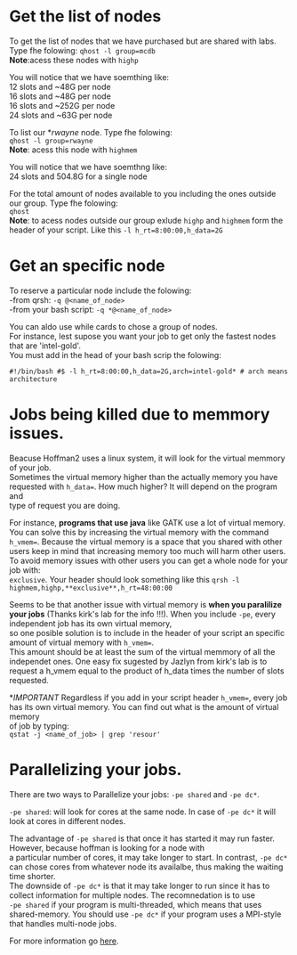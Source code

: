
# Get the list of nodes

To get the list of nodes that we have purchased but are shared with labs. Type fhe folowing:
`qhost -l group=mcdb`  
**Note**:acess these nodes with `highp`  

You will notice that we have soemthing like:  
12 slots and ~48G per node  
16 slots and ~48G per node  
16 slots and ~252G per node  
24 slots and ~63G per node  

To list our **rwayne* node. Type fhe folowing:    
`qhost -l group=rwayne`  
**Note**: acess this node with `highmem`

You will notice that we have soemthng like:  
24 slots and 504.8G for a single node  

For the total amount of nodes available to you including the ones outside our group. Type fhe folowing:  
`qhost`  
**Note**: to acess nodes outside our group exlude `highp` and `highmem` form the header of your script. Like this `-l h_rt=8:00:00,h_data=2G`  

# Get an specific node
To reserve a particular node include the folowing:  
	-from qrsh: `-q @<name_of_node>`  
	-from your bash script: `-q *@<name_of_node>`  

You can aldo use while cards to chose a group of nodes. \
For instance, lest supose you want your job to get only the fastest nodes that are 'intel-gold'. \
You must add in the head of your bash scrip the folowing:  

`
#!/bin/bash
#$ -l h_rt=8:00:00,h_data=2G,arch=intel-gold* # arch means architecture
`

# Jobs being killed due to memmory issues.
Beacuse Hoffman2 uses a linux system, it will look for the virtual memmory of your job. \
Sometimes the virtual memory higher than the actually memory you have requested with `h_data=`. How much higher? It will depend on the program and \
type of request you are doing.  

For instance, **programs that use java** like GATK use a lot of virtual memory. You can solve this
by increasing the virtual memory with the command `h_vmem=`. 
Because the virtual memory is a space that you shared with other users keep in mind that increasing memory too much will harm other users.  
To avoid memory issues with other users you can get a whole node for your job with: \
`exclusive`. Your header should look something like this `qrsh -l highmem,highp,**exclusive**,h_rt=48:00:00`

Seems to be that another issue with virtual memory is **when you paralilize your jobs** (Thanks kirk's lab for the info !!!). When you include `-pe`, every independent job has its own virtual memory, \
so one posible solution is to include in the header of your script an specific amount of virtual memory with `h_vmem=`. \
This amount should be at least the sum of the virtual memmory of all the independet ones. One easy fix sugested by Jazlyn from kirk's lab is to request a h_vmem equal to the product of h_data times the number of slots requested.  
 
**IMPORTANT* Regardless if you add in your script header `h_vmem=`, every job has its own virtual memory. You can find out what is the amount of virtual memory \
of job by typing:  
`qstat -j <name_of_job> | grep 'resour'` 

# Parallelizing your jobs.
There are two ways to Parallelize your jobs: `-pe shared` and `-pe dc*`.  

`-pe shared`: will look for cores at the same node. In case of `-pe dc*` it will look at cores in different nodes.  

The advantage of `-pe shared` is that once it has started it may run faster. However, because hoffman is looking for a node with \
a particular number of cores, it may take longer to start. In contrast, `-pe dc*` can chose cores from whatever node its availalbe, thus making the waiting time shorter. \
The downside of `-pe dc*` is that it may take longer to run since it has to collect information for multiple nodes. The recomnedation is to use \
`-pe shared` if your program is multi-threaded, which means that uses shared-memory. You should use `-pe dc*` if your program uses a MPI-style that handles multi-node jobs.

For more information go [here](https://github.com/schuang/hoffman2-job-scheduling-tutorial/tree/master/pdf).  
